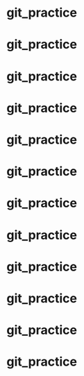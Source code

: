 # git_practice
# git_practice
# git_practice
# git_practice
# git_practice
# git_practice
# git_practice
# git_practice
# git_practice
# git_practice
# git_practice
# git_practice
